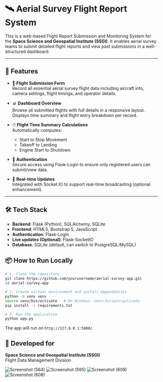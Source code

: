 # 🛰 Aerial Survey Flight Report System

This is a web-based Flight Report Submission and Monitoring System for the **Space Science and Geospatial Institute (SSGI)**. It enables aerial survey teams to submit detailed flight reports and view past submissions in a well-structured dashboard.

---

## 🚀 Features

- 📝 **Flight Submission Form**  
  Record all essential aerial survey flight data including aircraft info, camera settings, flight timings, and operator details.

- 📊 **Dashboard Overview**  
  Browse all submitted flights with full details in a responsive layout. Displays time summary and flight entry breakdown per record.

- ⏱ **Flight Time Summary Calculations**  
  Automatically computes:
  - Start to Stop Movement
  - Takeoff to Landing
  - Engine Start to Shutdown

- 🔐 **Authentication**  
  Secure access using Flask-Login to ensure only registered users can submit/view data.

- 📡 **Real-time Updates**  
  Integrated with Socket.IO to support real-time broadcasting (optional enhancement).

---

## 🛠 Tech Stack

- **Backend**: Flask (Python), SQLAlchemy, SQLite  
- **Frontend**: HTML5, Bootstrap 5, JavaScript  
- **Authentication**: Flask-Login  
- **Live updates (Optional)**: Flask-SocketIO  
- **Database**: SQLite (default, can switch to PostgreSQL/MySQL)

## 📦 How to Run Locally

```bash
# 1. Clone the repository
git clone https://github.com/yourusername/aerial-survey-app.git
cd aerial-survey-app

# 2. Create virtual environment and install dependencies
python -m venv venv
source venv/bin/activate   # On Windows: venv\Scripts\activate
pip install -r requirements.txt

# 3. Run the application
python app.py
```

The app will run on `http://127.0.0.1:5000/`.

## 🏢 Developed for

**Space Science and Geospatial Institute (SSGI)**  
Flight Data Management Division

![Screenshot (564)](https://github.com/user-attachments/assets/94eca511-04b1-450a-b01b-df2143cc8e45)
![Screenshot (595)](https://github.com/user-attachments/assets/d7ce8b5a-8528-4986-8a23-56134884c2dd)
![Screenshot (609)](https://github.com/user-attachments/assets/74dc974f-1df6-4c50-b952-182eed467581)
![Screenshot (608)](https://github.com/user-attachments/assets/08601411-699e-4776-9a05-0d3b9c70d0b5)

